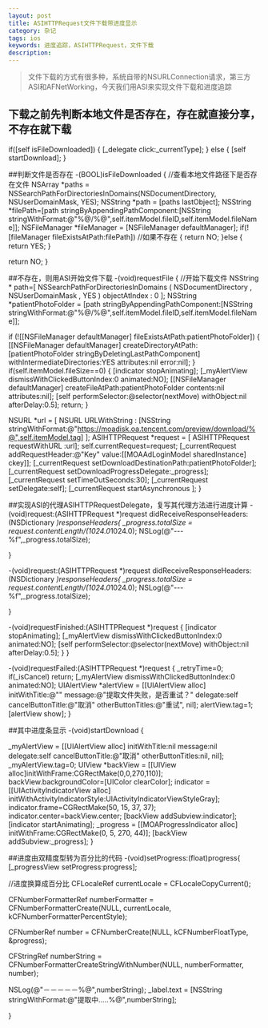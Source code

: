 ```yaml
---
layout: post
title: ASIHTTPRequest文件下载带进度显示
category: 杂记
tags: ios 
keywords: 进度追踪，ASIHTTPRequest，文件下载
description: 
---
```


>   文件下载的方式有很多种，系统自带的NSURLConnection请求，第三方ASI和AFNetWorking，今天我们用ASI来实现文件下载和进度追踪


## 下载之前先判断本地文件是否存在，存在就直接分享，不存在就下载
if([self isFileDownloaded])
{
[_delegate click:_currentType];
}
else
{
[self startDownload];
}

##判断文件是否存在
-(BOOL)isFileDownloaded
{
//查看本地文件路径下是否存在文件
NSArray *paths = NSSearchPathForDirectoriesInDomains(NSDocumentDirectory, NSUserDomainMask, YES);
NSString *path = [paths lastObject];
NSString *filePath=[path stringByAppendingPathComponent:[NSString stringWithFormat:@"%@/%@",self.itemModel.fileID,self.itemModel.fileName]];
NSFileManager *fileManager = [NSFileManager defaultManager];
if(![fileManager fileExistsAtPath:filePath]) //如果不存在
{
return NO;
}else
{
return YES;
}

return NO;
}


##不存在，则用ASI开始文件下载
-(void)requestFile
{
//开始下载文件
NSString * path=[ NSSearchPathForDirectoriesInDomains ( NSDocumentDirectory , NSUserDomainMask , YES ) objectAtIndex : 0 ];
NSString *patientPhotoFolder = [path stringByAppendingPathComponent:[NSString stringWithFormat:@"%@/%@",self.itemModel.fileID,self.itemModel.fileName]];

if (![[NSFileManager defaultManager] fileExistsAtPath:patientPhotoFolder]) {
[[NSFileManager defaultManager] createDirectoryAtPath:[patientPhotoFolder stringByDeletingLastPathComponent] withIntermediateDirectories:YES attributes:nil error:nil];
}
if(self.itemModel.fileSize==0)
{
[indicator stopAnimating];
[_myAlertView dismissWithClickedButtonIndex:0 animated:NO];
[[NSFileManager defaultManager] createFileAtPath:patientPhotoFolder contents:nil attributes:nil];
[self performSelector:@selector(nextMove) withObject:nil afterDelay:0.5];
return;
}

NSURL *url = [ NSURL URLWithString : [NSString stringWithFormat:@"https://moadisk.oa.tencent.com/preview/download/%@",self.itemModel.tag] ];
ASIHTTPRequest *request = [ ASIHTTPRequest requestWithURL :url];
self.currentRequest=request;
[_currentRequest addRequestHeader:@"Key" value:[[MOAAdLoginModel sharedInstance] ckey]];
[_currentRequest setDownloadDestinationPath:patientPhotoFolder];
[_currentRequest setDownloadProgressDelegate:_progress];
[_currentRequest setTimeOutSeconds:30];
[_currentRequest setDelegate:self];
[_currentRequest startAsynchronous ];
}


##实现ASI的代理ASIHTTPRequestDelegate，复写其代理方法进行进度计算
-(void)request:(ASIHTTPRequest *)request didReceiveResponseHeaders:(NSDictionary *)responseHeaders{
_progress.totalSize = request.contentLength/(1024.0*1024.0);
NSLog(@"---%f",_progress.totalSize);

}

-(void)request:(ASIHTTPRequest *)request didReceiveResponseHeaders:(NSDictionary *)responseHeaders{
_progress.totalSize = request.contentLength/(1024.0*1024.0);
NSLog(@"---%f",_progress.totalSize);

}



-(void)requestFinished:(ASIHTTPRequest *)request
{
[indicator stopAnimating];
[_myAlertView dismissWithClickedButtonIndex:0 animated:NO];
[self performSelector:@selector(nextMove) withObject:nil afterDelay:0.5];
}
}

-(void)requestFailed:(ASIHTTPRequest *)request
{
_retryTime=0;
if(_isCancel) return;
[_myAlertView dismissWithClickedButtonIndex:0 animated:NO];
UIAlertView *alertView = [[UIAlertView alloc] initWithTitle:@"" message:@"提取文件失败，是否重试？" delegate:self cancelButtonTitle:@"取消" otherButtonTitles:@"重试", nil];
alertView.tag=1;
[alertView show];
}


##其中进度条显示
-(void)startDownload
{

_myAlertView = [[UIAlertView alloc] initWithTitle:nil message:nil
delegate:self
cancelButtonTitle:@"取消"
otherButtonTitles:nil, nil];
_myAlertView.tag=0;
UIView *backView = [[UIView alloc]initWithFrame:CGRectMake(0,0,270,110)];
backView.backgroundColor=[UIColor clearColor];
indicator = [[UIActivityIndicatorView alloc] initWithActivityIndicatorStyle:UIActivityIndicatorViewStyleGray];
indicator.frame=CGRectMake(50, 15, 37, 37);
indicator.center=backView.center;
[backView addSubview:indicator];
[indicator startAnimating];
_progress = [[MOAProgressIndicator alloc] initWithFrame:CGRectMake(0, 5, 270, 44)];
[backView addSubview:_progress];
}


##进度由双精度型转为百分比的代码
-(void)setProgress:(float)progress{
[_progressView setProgress:progress];


//进度换算成百分比
CFLocaleRef currentLocale = CFLocaleCopyCurrent();

CFNumberFormatterRef numberFormatter = CFNumberFormatterCreate(NULL, currentLocale, kCFNumberFormatterPercentStyle);

CFNumberRef number = CFNumberCreate(NULL, kCFNumberFloatType, &progress);

CFStringRef numberString = CFNumberFormatterCreateStringWithNumber(NULL, numberFormatter, number);

NSLog(@"－－－－－%@",numberString);
_label.text = [NSString stringWithFormat:@"提取中.....%@",numberString];


}

    